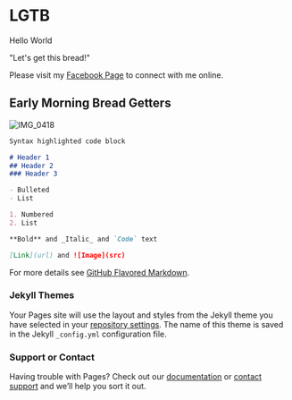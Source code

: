 # LGTB

Hello World

"Let's get this bread!"

Please visit my [Facebook Page](https://www.facebook.com/Masterskibum) to connect with me online.

## Early Morning Bread Getters

![IMG_0418](https://user-images.githubusercontent.com/54375080/63475889-9beeb780-c433-11e9-8077-f5fa077d13d4.png)

```markdown
Syntax highlighted code block

# Header 1
## Header 2
### Header 3

- Bulleted
- List

1. Numbered
2. List

**Bold** and _Italic_ and `Code` text

[Link](url) and ![Image](src)
```

For more details see [GitHub Flavored Markdown](https://guides.github.com/features/mastering-markdown/).

### Jekyll Themes

Your Pages site will use the layout and styles from the Jekyll theme you have selected in your [repository settings](https://github.com/tahoefiala/tahoefiala.github.io/settings). The name of this theme is saved in the Jekyll `_config.yml` configuration file.

### Support or Contact

Having trouble with Pages? Check out our [documentation](https://help.github.com/categories/github-pages-basics/) or [contact support](https://github.com/contact) and we’ll help you sort it out.

